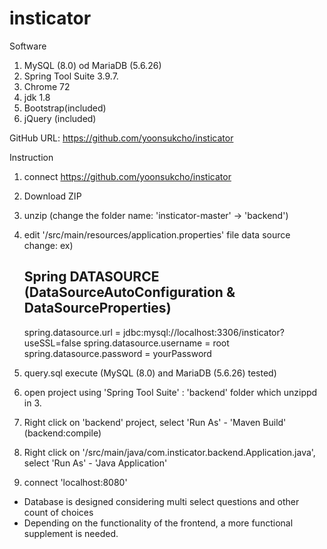 # insticator

Software
1. MySQL (8.0) od MariaDB (5.6.26)
2. Spring Tool Suite 3.9.7.
3. Chrome 72
4. jdk 1.8
5. Bootstrap(included)
6. jQuery (included)


GitHub URL: https://github.com/yoonsukcho/insticator


Instruction

1. connect https://github.com/yoonsukcho/insticator
2. Download ZIP
3. unzip (change the folder name: 'insticator-master' -> 'backend')
4. edit '/src/main/resources/application.properties' file
   data source change: 
   ex)
    ## Spring DATASOURCE (DataSourceAutoConfiguration & DataSourceProperties)
    spring.datasource.url = jdbc:mysql://localhost:3306/insticator?useSSL=false
    spring.datasource.username = root
    spring.datasource.password = yourPassword
   
5. query.sql execute (MySQL (8.0) and MariaDB (5.6.26) tested)
6. open project using 'Spring Tool Suite' : 'backend' folder which unzippd in 3.
7. Right click on 'backend' project, select 'Run As' - 'Maven Build' (backend:compile)
8. Right click on '/src/main/java/com.insticator.backend.Application.java', select 'Run As' - 'Java Application'
9. connect 'localhost:8080'


- Database is designed considering multi select questions and other count of choices
- Depending on the functionality of the frontend, a more functional supplement is needed.
